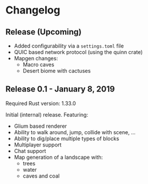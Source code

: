 # Changelog

## Release (Upcoming)

* Added configurability via a `settings.toml` file
* QUIC based network protocol (using the quinn crate)
* Mapgen changes:
  - Macro caves
  - Desert biome with cactuses

## Release 0.1 - January 8, 2019

Required Rust version: 1.33.0

Initial (internal) release. Featuring:

* Glium based renderer
* Ability to walk around, jump, collide with scene, ...
* Ability to dig/place multiple types of blocks
* Multiplayer support
* Chat support
* Map generation of a landscape with:
  - trees
  - water
  - caves and coal
